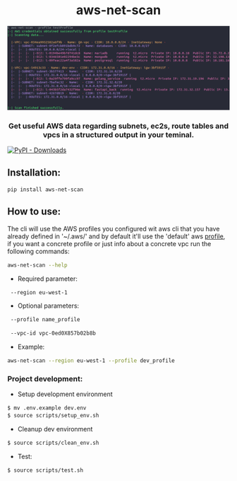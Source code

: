 <h1 align="center">
  aws-net-scan
</h1>

<p align="center">
  <img src="https://github.com/PauSabatesC/aws-net-scan/blob/main/example_cli.png" alt="SockNet logo"/>
</p>

<h3 align="center">
	Get useful AWS data regarding subnets, ec2s, route tables and vpcs in a structured output in your teminal.
</h3>

<a href="https://pypi.org/project/aws-net-scan" target="_blank">
	<img alt="PyPI - Downloads" src="https://img.shields.io/pypi/dm/aws-net-scan">
</a>

## Installation:
```sh
pip install aws-net-scan
```

## How to use:

The cli will use the AWS profiles you configured wit aws cli that you have already defined in '~/.aws/' and by default it'll use the 'default' aws [profile](https://docs.aws.amazon.com/cli/latest/userguide/cli-configure-profiles.html), if you want a concrete profile or just info about a concrete vpc run the following commands:

```sh
aws-net-scan --help
```
- Required parameter:

```sh
 --region eu-west-1
```

- Optional parameters:

```sh
 --profile name_profile
```
```sh
 --vpc-id vpc-0ed0X857b02b8b
```
- Example:

```sh
aws-net-scan --region eu-west-1 --profile dev_profile
```

### Project development:

- Setup development environment

```sh
$ mv .env.example dev.env
$ source scripts/setup_env.sh
```
- Cleanup dev environment

```sh
$ source scripts/clean_env.sh
```

- Test:
```sh
$ source scripts/test.sh
```
